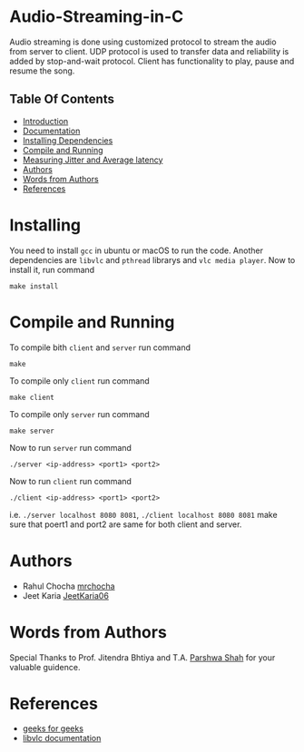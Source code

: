 # Audio-Streaming-in-C
Audio streaming is done using customized protocol to stream the audio from server to client. UDP protocol is used to transfer data and reliability is added by stop-and-wait protocol. Client has functionality to play, pause and resume the song.

## Table Of Contents
- [Introduction](#introduction)
- [Documentation](#documentation)
- [Installing Dependencies](#installing)
- [Compile and Running](#running)
- [Measuring Jitter and Average latency](#measuring-jitter-and-average-latency)
- [Authors](#authors)
- [Words from Authors](#words-from-authors)
- [References](#references)



# Installing
You need to install ` gcc ` in ubuntu or macOS to run the code. Another dependencies are ` libvlc ` and ` pthread ` librarys and `vlc media player`. Now to install it, run command
```
make install
```

# Compile and Running
To compile bith `client` and `server` run command 
```
make
```

To compile only `client` run command
```
make client
```

To compile only `server` run command
```
make server
```

Now to run `server` run command
```
./server <ip-address> <port1> <port2>
```

Now to run `client` run command
```
./client <ip-address> <port1> <port2>
```

i.e. `./server localhost 8080 8081`, `./client localhost 8080 8081` 
make sure that poert1 and port2 are same for both client and server.


# Authors
* Rahul Chocha [mrchocha](https://github.com/mrchocha/)
* Jeet Karia [JeetKaria06](https://github.com/JeetKaria06)

# Words from Authors
Special Thanks to Prof. Jitendra Bhtiya and T.A. [Parshwa Shah](https://github.com/parshwa1999) for your valuable guidence.

# References 
* [geeks for geeks](https://www.geeksforgeeks.org/udp-server-client-implementation-c/)
* [libvlc documentation](https://www.videolan.org/developers/vlc/doc/doxygen/html/group__libvlc.html)

